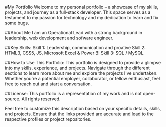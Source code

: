 #My Portfolio
Welcome to my personal portfolio – a showcase of my skills, projects, and journey as a full-stack developer. This space serves as a testament to my passion for technology and my dedication to learn and fix some bugs.

##About Me
I am an Operational Lead with a strong background in leadership, web development and sofware engineer. 

##Key Skills:
Skill 1: Leadership, communication and proative
Skill 2: HTML3, CSS5, JS, Microsoft Excel & Power BI 
Skill 3: SQL / MySQL.

##How to Use This Portfolio:
This portfolio is designed to provide a glimpse into my skills, experience, and projects. Navigate through the different sections to learn more about me and explore the projects I've undertaken. Whether you're a potential employer, collaborator, or fellow enthusiast, feel free to reach out and start a conversation.

##License:
This portfolio is a representation of my work and is not open-source. All rights reserved.

Feel free to customize this description based on your specific details, skills, and projects. Ensure that the links provided are accurate and lead to the respective profiles or project repositories.
